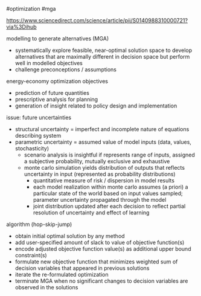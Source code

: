 #optimization #mga

https://www.sciencedirect.com/science/article/pii/S0140988310000721?via%3Dihub

modelling to generate alternatives (MGA)
- systematically explore feasible, near-optimal solution space to develop alternatives that are maximally different in decision space but perform well in modelled objectives
- challenge preconceptions / assumptions

energy-economy optimization objectives
- prediction of future quantities
- prescriptive analysis for planning
- generation of insight related to policy design and implementation

issue: future uncertainties
- structural uncertainty = imperfect and incomplete nature of equations describing system
- parametric uncertainty = assumed value of model inputs (data, values, stochasticity)
	- scenario analysis is insightful if represents range of inputs, assigned a subjective probability, mutually exclusive and exhaustive
	- monte carlo simulation yields distribution of outputs that reflects uncertainty in input (represented as probability distributions)
		- quantitative measure of risk / dispersion in model results
		- each model realization within monte carlo assumes (a priori) a particular state of the world based on input values sampled; parameter uncertainty propagated through the model
		- joint distribution updated after each decision to reflect partial resolution of uncertainty and effect of learning

algorithm (hop-skip-jump)
- obtain initial optimal solution by any method
- add user-specified amount of slack to value of objective function(s)
- encode adjusted objective function value(s) as additional upper bound constraint(s)
- formulate new objective function that minimizes weighted sum of decision variables that appeared in previous solutions
- iterate the re-formulated optimization
- terminate MGA when no significant changes to decision variables are observed in the solutions